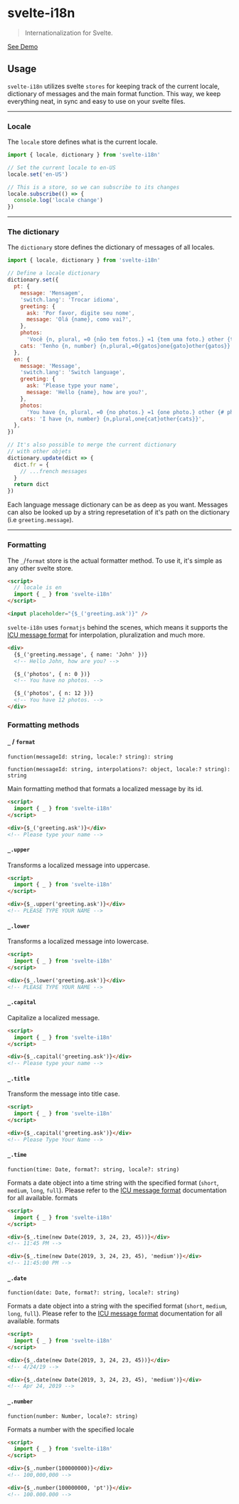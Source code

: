 # svelte-i18n

> Internationalization for Svelte.

[See Demo](https://svelte-i18n.netlify.com/)

## Usage

`svelte-i18n` utilizes svelte `stores` for keeping track of the current locale, dictionary of messages and the main format function. This way, we keep everything neat, in sync and easy to use on your svelte files.

---

### Locale

The `locale` store defines what is the current locale.

```js
import { locale, dictionary } from 'svelte-i18n'

// Set the current locale to en-US
locale.set('en-US')

// This is a store, so we can subscribe to its changes
locale.subscribe(() => {
  console.log('locale change')
})
```

---

### The dictionary

The `dictionary` store defines the dictionary of messages of all locales.

```js
import { locale, dictionary } from 'svelte-i18n'

// Define a locale dictionary
dictionary.set({
  pt: {
    message: 'Mensagem',
    'switch.lang': 'Trocar idioma',
    greeting: {
      ask: 'Por favor, digite seu nome',
      message: 'Olá {name}, como vai?',
    },
    photos:
      'Você {n, plural, =0 {não tem fotos.} =1 {tem uma foto.} other {tem # fotos.}}',
    cats: 'Tenho {n, number} {n,plural,=0{gatos}one{gato}other{gatos}}',
  },
  en: {
    message: 'Message',
    'switch.lang': 'Switch language',
    greeting: {
      ask: 'Please type your name',
      message: 'Hello {name}, how are you?',
    },
    photos:
      'You have {n, plural, =0 {no photos.} =1 {one photo.} other {# photos.}}',
    cats: 'I have {n, number} {n,plural,one{cat}other{cats}}',
  },
})

// It's also possible to merge the current dictionary
// with other objets
dictionary.update(dict => {
  dict.fr = {
    // ...french messages
  }
  return dict
})
```

Each language message dictionary can be as deep as you want. Messages can also be looked up by a string represetation of it's path on the dictionary (i.e `greeting.message`).

---

### Formatting

The `_`/`format` store is the actual formatter method. To use it, it's simple as any other svelte store.

```html
<script>
  // locale is en
  import { _ } from 'svelte-i18n'
</script>

<input placeholder="{$_('greeting.ask')}" />
```

`svelte-i18n` uses `formatjs` behind the scenes, which means it supports the [ICU message format](http://userguide.icu-project.org/formatparse/messages) for interpolation, pluralization and much more.

```html
<div>
  {$_('greeting.message', { name: 'John' })}
  <!-- Hello John, how are you? -->

  {$_('photos', { n: 0 })}
  <!-- You have no photos. -->

  {$_('photos', { n: 12 })}
  <!-- You have 12 photos. -->
</div>
```

### Formatting methods

#### `_` / `format`

`function(messageId: string, locale:? string): string`

`function(messageId: string, interpolations?: object, locale:? string): string`

Main formatting method that formats a localized message by its id.

```html
<script>
  import { _ } from 'svelte-i18n'
</script>

<div>{$_('greeting.ask')}</div>
<!-- Please type your name -->
```

#### `_.upper`

Transforms a localized message into uppercase.

```html
<script>
  import { _ } from 'svelte-i18n'
</script>

<div>{$_.upper('greeting.ask')}</div>
<!-- PLEASE TYPE YOUR NAME -->
```

#### `_.lower`

Transforms a localized message into lowercase.

```html
<script>
  import { _ } from 'svelte-i18n'
</script>

<div>{$_.lower('greeting.ask')}</div>
<!-- PLEASE TYPE YOUR NAME -->
```

#### `_.capital`

Capitalize a localized message.

```html
<script>
  import { _ } from 'svelte-i18n'
</script>

<div>{$_.capital('greeting.ask')}</div>
<!-- Please type your name -->
```

#### `_.title`

Transform the message into title case.

```html
<script>
  import { _ } from 'svelte-i18n'
</script>

<div>{$_.capital('greeting.ask')}</div>
<!-- Please Type Your Name -->
```

#### `_.time`

`function(time: Date, format?: string, locale?: string)`

Formats a date object into a time string with the specified format (`short`, `medium`, `long`, `full`). Please refer to the [ICU message format](http://userguide.icu-project.org/formatparse/messages) documentation for all available. formats

```html
<script>
  import { _ } from 'svelte-i18n'
</script>

<div>{$_.time(new Date(2019, 3, 24, 23, 45))}</div>
<!-- 11:45 PM -->

<div>{$_.time(new Date(2019, 3, 24, 23, 45), 'medium')}</div>
<!-- 11:45:00 PM -->
```

#### `_.date`

`function(date: Date, format?: string, locale?: string)`

Formats a date object into a string with the specified format (`short`, `medium`, `long`, `full`). Please refer to the [ICU message format](http://userguide.icu-project.org/formatparse/messages) documentation for all available. formats

```html
<script>
  import { _ } from 'svelte-i18n'
</script>

<div>{$_.date(new Date(2019, 3, 24, 23, 45))}</div>
<!-- 4/24/19 -->

<div>{$_.date(new Date(2019, 3, 24, 23, 45), 'medium')}</div>
<!-- Apr 24, 2019 -->
```

#### `_.number`

`function(number: Number, locale?: string)`

Formats a number with the specified locale

```html
<script>
  import { _ } from 'svelte-i18n'
</script>

<div>{$_.number(100000000)}</div>
<!-- 100,000,000 -->

<div>{$_.number(100000000, 'pt')}</div>
<!-- 100.000.000 -->
```
